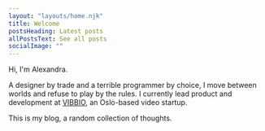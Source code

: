 ```yaml
---
layout: "layouts/home.njk"
title: Welcome
postsHeading: Latest posts
allPostsText: See all posts
socialImage: ""
---
```


Hi, I'm Alexandra.

A designer by trade and a terrible programmer by choice, I move between worlds and refuse to play by the rules. I currently lead product and development at [VIBBIO](https://vibbio.com), an Oslo-based video startup.

This is my blog, a random collection of thoughts.